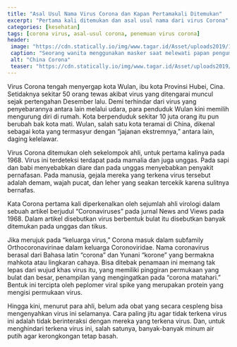 ```yaml
---
title: "Asal Usul Nama Virus Corona dan Kapan Pertamakali Ditemukan"
excerpt: "Pertama kali ditemukan dan asal usul nama dari virus Corona"
categories: [kesehatan]
tags: [corona virus, asal-usul corona, penemuan virus corona]
header:
 image: "https://cdn.statically.io/img/www.tagar.id/Asset/uploads2019/1580092312195-china-corona.jpg"
 caption: "Seorang wanita menggunakan masker saat melewati papan pengumumam karantina mengenai kejadian luar biasa virus corona di Wuhan, China di terminal kedatangan bandara Haneda, di Tokyo, Jepang, Senin, 20 Januari 2020. (Foto: Antara)"
 alt: "China Corona"
 teaser: "https://cdn.statically.io/img/www.tagar.id/Asset/uploads2019/1580092312195-china-corona.jpg"
---
```

Virus Corona tengah menyergap kota Wulan, ibu kota Provinsi Hubei, Cina. Setidaknya sekitar 50 orang tewas akibat virus yang ditengarai muncul sejak pertengahan Desember lalu. Demi terhindar dari virus yang penyebarannya antara lain melalui udara, para penduduk Wulan kini memilih mengurung diri di rumah. Kota berpenduduk sekitar 10 juta orang itu pun berubah bak kota mati. Wulan, salah satu kota teramai di China,  dikenal sebagai kota yang termasyur dengan “jajanan ekstremnya,” antara lain, daging kelelawar.

Virus Corona ditemukan oleh sekelompok ahli, untuk pertama kalinya pada 1968. Virus ini terdeteksi terdapat pada mamalia dan juga unggas. Pada sapi dan babi menyebabkan diare dan pada unggas menyebabkan penyakit pernafasan. Pada manusia, gejala mereka yang terkena virus tersebut adalah demam, wajah pucat, dan leher yang seakan tercekik karena sulitnya bernafas.

Kata Corona pertama kali diperkenalkan oleh sejumlah ahli virologi dalam sebuah artikel berjudul “Coronaviruses” pada jurnal News and Views pada 1968. Dalam artikel disebutkan virus berbentuk bulat itu disebutkan banyak ditemukan pada unggas dan tikus.

Jika merujuk pada “keluarga virus,” Corona masuk dalam subfamily Orthocoronavirinae dalam keluarga Coronoviridae. Nama coronavirus berasal dari Bahasa latin “corona” dan Yunani “korone” yang bermakna mahkota atau lingkaran cahaya. Bisa ditebak penamaan ini memang tak lepas dari wujud khas virus itu, yang memiliki pinggiran permukaan yang bulat dan besar, penampilan yang mengingatkan pada “corona matahari.” Bentuk ini tercipta oleh peplomer viral spike yang merupakan protein yang mengisi permukaan virus.

Hingga kini, menurut para ahli, belum ada obat yang secara cespleng bisa mengenyahkan virus ini selamanya. Cara paling jitu agar tidak terkena virus ini adalah tidak berinteraksi dengan mereka yang terkena virus. Dan, untuk menghindari terkena virus ini, salah satunya, banyak-banyak minum air putih agar kerongkongan tetap basah.
